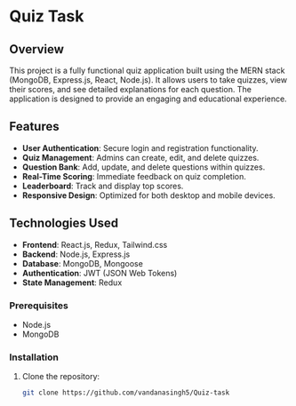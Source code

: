 
# Quiz Task 

## Overview

This project is a fully functional quiz application built using the MERN stack (MongoDB, Express.js, React, Node.js). It allows users to take quizzes, view their scores, and see detailed explanations for each question. The application is designed to provide an engaging and educational experience.

## Features

- **User Authentication**: Secure login and registration functionality.
- **Quiz Management**: Admins can create, edit, and delete quizzes.
- **Question Bank**: Add, update, and delete questions within quizzes.
- **Real-Time Scoring**: Immediate feedback on quiz completion.
- **Leaderboard**: Track and display top scores.
- **Responsive Design**: Optimized for both desktop and mobile devices.

## Technologies Used

- **Frontend**: React.js, Redux, Tailwind.css
- **Backend**: Node.js, Express.js
- **Database**: MongoDB, Mongoose
- **Authentication**: JWT (JSON Web Tokens)
- **State Management**: Redux

### Prerequisites

- Node.js
- MongoDB

### Installation

1. Clone the repository:
   ```bash
   git clone https://github.com/vandanasingh5/Quiz-task
   
